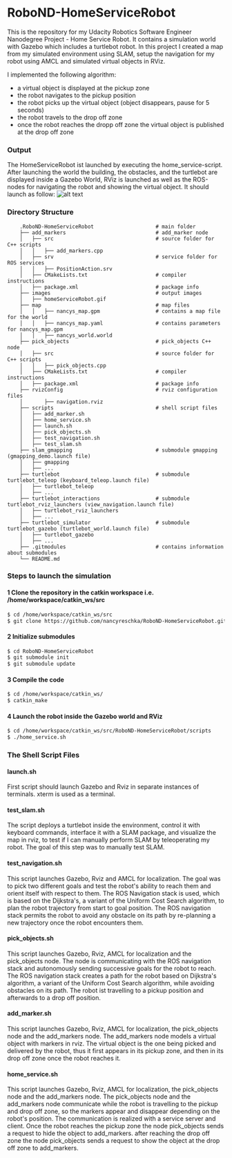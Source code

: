 # RoboND-HomeServiceRobot
This is the repository for my Udacity Robotics Software Engineer Nanodegree Project - Home Service Robot. It contains a simulation world with Gazebo which includes a turtlebot robot. In this project I created a map from my simulated environment using SLAM, setup the navigation for my robot using AMCL and simulated virtual objects in RViz.

I implemented the following algorithm:
- a virtual object is displayed at the pickup zone
- the robot navigates to the pickup position
- the robot picks up the virtual object (object disappears, pause for 5 seconds)
- the robot travels to the drop off zone
- once the robot reaches the dropp off zone the virtual object is published at the drop off zone

### Output
The HomeServiceRobot ist launched by executing the home_service-script.
After launching the world the building, the obstacles, and the turtlebot are displayed inside a Gazebo World, RViz is launched as well as the ROS-nodes for navigating the robot and showing the virtual object. It should launch as follow:
![alt text](images/homeServiceRobot.gif)

### Directory Structure
```
    .RoboND-HomeServiceRobot                    # main folder 
    ├── add_markers                             # add_marker node 
    │   ├── src                                 # source folder for C++ scripts
    │   │   ├── add_markers.cpp
    │   ├── srv                                 # service folder for ROS services
    │   │   ├── PositionAction.srv
    │   ├── CMakeLists.txt                      # compiler instructions
    │   ├── package.xml                         # package info
    ├── images                                  # output images
    │   ├── homeServiceRobot.gif
    ├── map                                     # map files
    │   │   ├── nancys_map.gpm                  # contains a map file for the world
    │   │   ├── nancys_map.yaml                 # contains parameters for nancys_map.gpm
    │   │   ├── nancys_world.world
    ├── pick_objects                            # pick_objects C++ node
    │   ├── src                                 # source folder for C++ scripts
    │   │   ├── pick_objects.cpp
    │   ├── CMakeLists.txt                      # compiler instructions
    │   ├── package.xml                         # package info
    ├── rvizConfig                              # rviz configuration files
    │       ├── navigation.rviz
    ├── scripts                                 # shell script files
    │   ├── add_marker.sh
    │   ├── home_service.sh
    │   ├── launch.sh
    │   ├── pick_objects.sh
    │   ├── test_navigation.sh
    │   ├── test_slam.sh
    ├── slam_gmapping                           # submodule gmapping (gmapping_demo.launch file)
    │   ├── gmapping
    │   ├── ...
    ├── turtlebot                               # submodule turtlebot_teleop (keyboard_teleop.launch file)
    │   ├── turtlebot_teleop
    │   ├── ...
    ├── turtlebot_interactions                  # submodule turtlebot_rviz_launchers (view_navigation.launch file)
    │   ├── turtlebot_rviz_launchers
    │   ├── ...
    ├── turtlebot_simulator                     # submodule turtlebot_gazebo (turtlebot_world.launch file)
    │   ├── turtlebot_gazebo
    │   ├── ... 
    ├── .gitmodules                             # contains information about submodules
    └── README.md
```

### Steps to launch the simulation

#### 1 Clone the repository in the catkin workspace i.e. /home/workspace/catkin_ws/src
```sh
$ cd /home/workspace/catkin_ws/src
$ git clone https://github.com/nancyreschka/RoboND-HomeServiceRobot.git
```

#### 2 Initialize submodules
```sh
$ cd RoboND-HomeServiceRobot
$ git submodule init
$ git submodule update
```

#### 3 Compile the code
```sh
$ cd /home/workspace/catkin_ws/
$ catkin_make
```

#### 4 Launch the robot inside the Gazebo world and RViz
```sh
$ cd /home/workspace/catkin_ws/src/RoboND-HomeServiceRobot/scripts
$ ./home_service.sh
```

### The Shell Script Files

#### launch.sh

First script should launch Gazebo and Rviz in separate instances of terminals. xterm is used as a terminal.

#### test_slam.sh

The script deploys a turtlebot inside the environment, control it with keyboard commands, interface it with a SLAM package, and visualize the map in rviz, to test if I can manually perform SLAM by teleoperating my robot. The goal of this step was to manually test SLAM.

#### test_navigation.sh

This script launches Gazebo, Rviz and AMCL for localization. The goal was to pick two different goals and test the robot's ability to reach them and orient itself with respect to them. The ROS Navigation stack is used, which is based on the Dijkstra's, a variant of the Uniform Cost Search algorithm, to plan the robot trajectory from start to goal position. The ROS navigation stack permits the robot to avoid any obstacle on its path by re-planning a new trajectory once the robot encounters them.

#### pick_objects.sh

This script launches Gazebo, Rviz, AMCL for localization and the pick_objects node. The node is communicating with the ROS navigation stack and autonomously sending successive goals for the robot to reach. The ROS navigation stack creates a path for the robot based on Dijkstra's algorithm, a variant of the Uniform Cost Search algorithm, while avoiding obstacles on its path. The robot ist travelling to a pickup position and afterwards to a drop off position.

#### add_marker.sh

This script launches Gazebo, Rviz, AMCL for localization, the pick_objects node and the add_markers node. The add_markers node models a virtual object with markers in rviz. The virtual object is the one being picked and delivered by the robot, thus it first appears in its pickup zone, and then in its drop off zone once the robot reaches it.

#### home_service.sh

This script launches Gazebo, Rviz, AMCL for localization, the pick_objects node and the add_markers node. The pick_objects node and the add_markers node communicate while the robot is travelling to the pickup and drop off zone, so the markers appear and disappear depending on the robot's position. The communication is realized with a service server and client. Once the robot reaches the pickup zone the node pick_objects sends a request to hide the object to add_markers. after reaching the drop off zone the node pick_objects sends a request to show the object at the drop off zone to add_markers.
